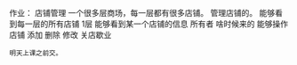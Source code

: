 作业：
	店铺管理
	一个很多层商场，每一层都有很多店铺。 管理店铺的。
	能够看到每一层的所有店铺  1层 
	能够看到某一个店铺的信息 所有者 啥时候来的
	能够操作店铺  添加 删除 修改  关店歇业
	
	
	明天上课之前交。
